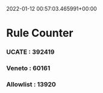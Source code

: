 2022-01-12 00:57:03.465991+00:00
# Rule Counter 
 ### UCATE : 392419

 ### Veneto : 60161

 ### Allowlist : 13920